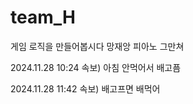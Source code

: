 # team_H

게임 로직을 만들어봅시다 망재앙 피아노 그만쳐

2024.11.28 10:24 속보) 아침 안먹어서 배고픔

2024.11.28 11:42 속보) 배고프면 배먹어
